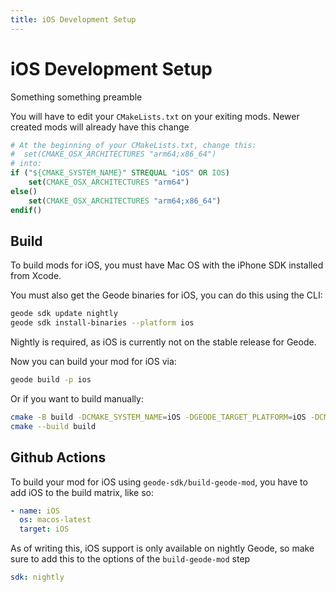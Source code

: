 ```yaml
---
title: iOS Development Setup
---
```


# iOS Development Setup

Something something preamble

You will have to edit your `CMakeLists.txt` on your exiting mods. Newer created mods will already have this change
```cmake
# At the beginning of your CMakeLists.txt, change this:
#  set(CMAKE_OSX_ARCHITECTURES "arm64;x86_64")
# into:
if ("${CMAKE_SYSTEM_NAME}" STREQUAL "iOS" OR IOS)
    set(CMAKE_OSX_ARCHITECTURES "arm64")
else()
    set(CMAKE_OSX_ARCHITECTURES "arm64;x86_64")
endif()
```

## Build

To build mods for iOS, you must have Mac OS with the iPhone SDK installed from Xcode.

You must also get the Geode binaries for iOS, you can do this using the CLI:
```bash
geode sdk update nightly
geode sdk install-binaries --platform ios
```

Nightly is required, as iOS is currently not on the stable release for Geode.

Now you can build your mod for iOS via:
```bash
geode build -p ios
```
Or if you want to build manually:
```bash
cmake -B build -DCMAKE_SYSTEM_NAME=iOS -DGEODE_TARGET_PLATFORM=iOS -DCMAKE_BUILD_TYPE=RelWithDebInfo -DGEODE_DONT_INSTALL_MODS=1
cmake --build build
```

## Github Actions
To build your mod for iOS using `geode-sdk/build-geode-mod`, you have to add iOS to the build matrix, like so:
```yml
- name: iOS
  os: macos-latest
  target: iOS
```

As of writing this, iOS support is only available on nightly Geode, so make sure to add this to the options of the `build-geode-mod` step
```yml
sdk: nightly
```
